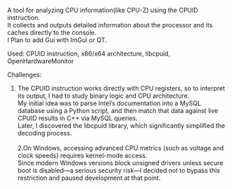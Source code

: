 A tool for analyzing CPU information(like CPU-Z) using the CPUID instruction. <br>
It collects and outputs detailed information about the processor and its caches directly to the console.<br>
I Plan to add Gui with ImGui or QT. <br>

Used: CPUID instruction, x86/x64 architecture, libcpuid, OpenHardwareMonitor<br>

Challenges:<br>
1. The CPUID instruction works directly with CPU registers, so to interpret its output, I had to study binary logic and CPU architecture.<br>
My initial idea was to parse Intel’s documentation into a MySQL database using a Python script, and then match that data against live CPUID results in C++ via MySQL queries.<br>
Later, I discovered the libcpuid library, which significantly simplified the decoding process.<br><br>
2.On Windows, accessing advanced CPU metrics (such as voltage and clock speeds) requires kernel-mode access.<br>
Since modern Windows versions block unsigned drivers unless secure boot is disabled—a serious security risk—I decided not to bypass this restriction and paused development at that point.<br>
